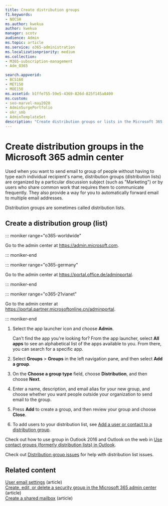 ```yaml
---
title: Create distribution groups
f1.keywords:
- NOCSH
ms.author: kwekua
author: kwekua
manager: scotv
audience: Admin
ms.topic: article
ms.service: o365-administration
ms.localizationpriority: medium
ms.collection: 
- M365-subscription-management 
- Adm_O365

search.appverid:
- BCS160
- MET150
- MOE150
ms.assetid: b1ffe755-59e5-4369-826d-825f145a8400
ms.custom:
- seo-marvel-may2020
- AdminSurgePortfolio
- okr_smb
- AdminTemplateSet
description: "Create distribution groups or lists in the Microsoft 365 admin center so you can send emails to a group without typing each recipient's name."
---
```


# Create distribution groups in the Microsoft 365 admin center
  
Used when you want to send email to group of people without having to type each individual recipient's name, distribution groups (distribution lists) are organized by a particular discussion subject (such as "Marketing") or by users who share common work that requires them to communicate frequently. They also provide a way for you to automatically forward email to multiple email addresses.

Distribution groups are sometimes called distribution lists.
  
## Create a distribution group (list)

::: moniker range="o365-worldwide"

Go to the admin center at <a href="https://go.microsoft.com/fwlink/p/?linkid=2024339" target="_blank">https://admin.microsoft.com</a>.

::: moniker-end

::: moniker range="o365-germany"

Go to the admin center at <a href="https://go.microsoft.com/fwlink/p/?linkid=848041" target="_blank">https://portal.office.de/adminportal</a>.

::: moniker-end

::: moniker range="o365-21vianet"

Go to the admin center at <a href="https://go.microsoft.com/fwlink/p/?linkid=850627" target="_blank">https://portal.partner.microsoftonline.cn/adminportal</a>.

::: moniker-end

1. Select the app launcher icon and choose **Admin**.
    
    Can't find the app you're looking for? From the app launcher, select **All apps** to see an alphabetical list of the apps available to you. From there, you can search for a specific app. 
    
2. Select **Groups** \> **Groups** in the left navigation pane, and then select **Add a group**. 
      
3. On the **Choose a group type** field, choose **Distribution**, and then choose **Next**.
  
4. Enter a name, description, and email alias for your new group, and choose whether you want people outside your organization to send email to the group. 
    
5. Press **Add** to create a group, and then review your group and choose **Close**. 
    
6. To add users to your distribution list, see [Add a user or contact to a distribution group](../email/add-user-or-contact-to-distribution-list.md).
    
Check out how to use group in Outlook 2016 and Outlook on the web in [Use contact groups (formerly distribution lists) in Outlook](https://support.microsoft.com/office/1c97fcb2-0ed4-41e6-b401-58f9d7d40e39). 
  
Check out [Distribution group issues](/office365/troubleshoot/groups/distribution-list-issues) for help with distribution list issues. 

## Related content

[User email settings](../email/office-365-user-email-settings.md) (article)\
[Create, edit, or delete a security group in the Microsoft 365 admin center](../email/create-edit-or-delete-a-security-group.md) (article)\
[Create a shared mailbox](../email/create-a-shared-mailbox.md) (article)
